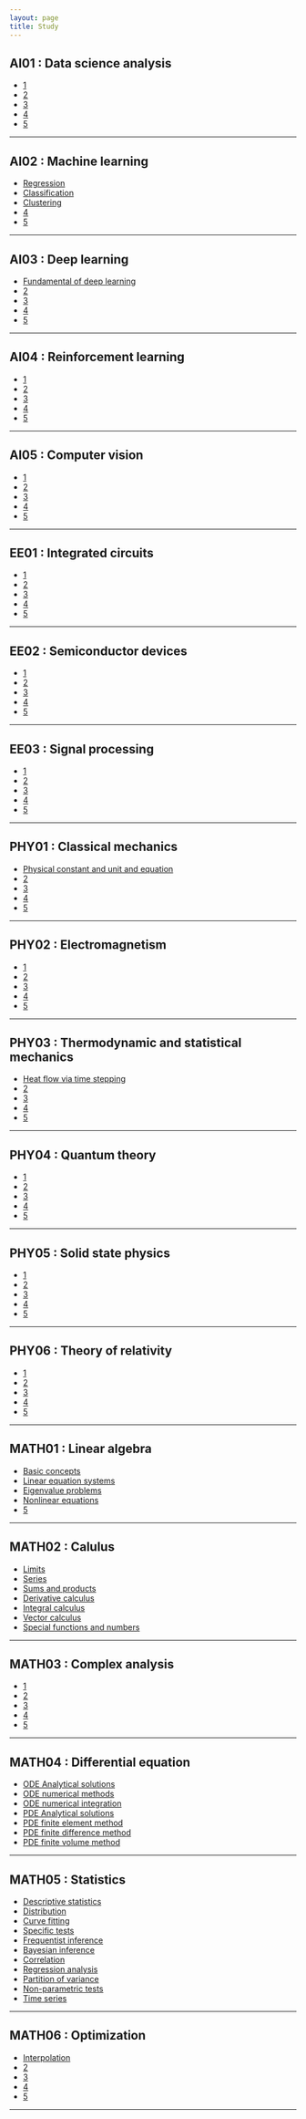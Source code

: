 ```yaml
---
layout: page
title: Study
---
```


## AI01 : Data science analysis

- <a href='https://userdyk-github.github.io/ai01/AI01-.html'>1</a>
- <a href='https://userdyk-github.github.io/ai01/AI01-.html'>2</a>
- <a href='https://userdyk-github.github.io/ai01/AI01-.html'>3</a>
- <a href='https://userdyk-github.github.io/ai01/AI01-.html'>4</a>
- <a href='https://userdyk-github.github.io/ai01/AI01-.html'>5</a>

---

## AI02 : Machine learning

- <a href='https://userdyk-github.github.io/ai02/AI02-Regression.html'>Regression</a>
- <a href='https://userdyk-github.github.io/ai02/AI02-Classification.html'>Classification</a>
- <a href='https://userdyk-github.github.io/ai02/AI02-Clustering.html'>Clustering</a>
- <a href='https://userdyk-github.github.io/ai02/AI02-.html'>4</a>
- <a href='https://userdyk-github.github.io/ai02/AI02-.html'>5</a>

---


## AI03 : Deep learning

- <a href='https://userdyk-github.github.io/ai03/AI03-Fundamental-of-deep-learning.html'>Fundamental of deep learning</a>
- <a href='https://userdyk-github.github.io/ai03/AI03-.html'>2</a>
- <a href='https://userdyk-github.github.io/ai03/AI03-.html'>3</a>
- <a href='https://userdyk-github.github.io/ai03/AI03-.html'>4</a>
- <a href='https://userdyk-github.github.io/ai03/AI03-.html'>5</a>

---

## AI04 : Reinforcement learning

- <a href='https://userdyk-github.github.io/ai04/AI04-.html'>1</a>
- <a href='https://userdyk-github.github.io/ai04/AI04-.html'>2</a>
- <a href='https://userdyk-github.github.io/ai04/AI04-.html'>3</a>
- <a href='https://userdyk-github.github.io/ai04/AI04-.html'>4</a>
- <a href='https://userdyk-github.github.io/ai04/AI04-.html'>5</a>

---

## AI05 : Computer vision

- <a href='https://userdyk-github.github.io/ai05/AI05-.html'>1</a>
- <a href='https://userdyk-github.github.io/ai05/AI05-.html'>2</a>
- <a href='https://userdyk-github.github.io/ai05/AI05-.html'>3</a>
- <a href='https://userdyk-github.github.io/ai05/AI05-.html'>4</a>
- <a href='https://userdyk-github.github.io/ai05/AI05-.html'>5</a>

---

## EE01 : Integrated circuits

- <a href='https://userdyk-github.github.io/ee01/EE01-.html'>1</a>
- <a href='https://userdyk-github.github.io/ee01/EE01-.html'>2</a>
- <a href='https://userdyk-github.github.io/ee01/EE01-.html'>3</a>
- <a href='https://userdyk-github.github.io/ee01/EE01-.html'>4</a>
- <a href='https://userdyk-github.github.io/ee01/EE01-.html'>5</a>

---

## EE02 : Semiconductor devices

- <a href='https://userdyk-github.github.io/ee02/EE02-.html'>1</a>
- <a href='https://userdyk-github.github.io/ee02/EE02-.html'>2</a>
- <a href='https://userdyk-github.github.io/ee02/EE02-.html'>3</a>
- <a href='https://userdyk-github.github.io/ee02/EE02-.html'>4</a>
- <a href='https://userdyk-github.github.io/ee02/EE02-.html'>5</a>

---

## EE03 : Signal processing

- <a href='https://userdyk-github.github.io/ee03/EE03-.html'>1</a>
- <a href='https://userdyk-github.github.io/ee03/EE03-.html'>2</a>
- <a href='https://userdyk-github.github.io/ee03/EE03-.html'>3</a>
- <a href='https://userdyk-github.github.io/ee03/EE03-.html'>4</a>
- <a href='https://userdyk-github.github.io/ee03/EE03-.html'>5</a>

---

## PHY01 : Classical mechanics

- <a href='https://userdyk-github.github.io/phy01/PHY01-Physical-constant-and-unit-and-equation.html'>Physical constant and unit and equation</a>
- <a href='https://userdyk-github.github.io/phy01/PHY01-.html'>2</a>
- <a href='https://userdyk-github.github.io/phy01/PHY01-.html'>3</a>
- <a href='https://userdyk-github.github.io/phy01/PHY01-.html'>4</a>
- <a href='https://userdyk-github.github.io/phy01/PHY01-.html'>5</a>

---

## PHY02 : Electromagnetism

- <a href='https://userdyk-github.github.io/phy02/PHY02-.html'>1</a>
- <a href='https://userdyk-github.github.io/phy02/PHY02-.html'>2</a>
- <a href='https://userdyk-github.github.io/phy02/PHY02-.html'>3</a>
- <a href='https://userdyk-github.github.io/phy02/PHY02-.html'>4</a>
- <a href='https://userdyk-github.github.io/phy02/PHY02-.html'>5</a>

---

## PHY03 : Thermodynamic and statistical mechanics

- <a href='https://userdyk-github.github.io/phy03/PHY03-Heat-flow-via-time-stepping.html'>Heat flow via time stepping</a>
- <a href='https://userdyk-github.github.io/phy03/PHY03-.html'>2</a>
- <a href='https://userdyk-github.github.io/phy03/PHY03-.html'>3</a>
- <a href='https://userdyk-github.github.io/phy03/PHY03-.html'>4</a>
- <a href='https://userdyk-github.github.io/phy03/PHY03-.html'>5</a>

---

## PHY04 : Quantum theory

- <a href='https://userdyk-github.github.io/phy04/PHY04-.html'>1</a>
- <a href='https://userdyk-github.github.io/phy04/PHY04-.html'>2</a>
- <a href='https://userdyk-github.github.io/phy04/PHY04-.html'>3</a>
- <a href='https://userdyk-github.github.io/phy04/PHY04-.html'>4</a>
- <a href='https://userdyk-github.github.io/phy04/PHY04-.html'>5</a>

---

## PHY05 : Solid state physics

- <a href='https://userdyk-github.github.io/phy05/PHY05-.html'>1</a>
- <a href='https://userdyk-github.github.io/phy05/PHY05-.html'>2</a>
- <a href='https://userdyk-github.github.io/phy05/PHY05-.html'>3</a>
- <a href='https://userdyk-github.github.io/phy05/PHY05-.html'>4</a>
- <a href='https://userdyk-github.github.io/phy05/PHY05-.html'>5</a>

---

## PHY06 : Theory of relativity

- <a href='https://userdyk-github.github.io/phy06/PHY06-.html'>1</a>
- <a href='https://userdyk-github.github.io/phy06/PHY06-.html'>2</a>
- <a href='https://userdyk-github.github.io/phy06/PHY06-.html'>3</a>
- <a href='https://userdyk-github.github.io/phy06/PHY06-.html'>4</a>
- <a href='https://userdyk-github.github.io/phy06/PHY06-.html'>5</a>

---

## MATH01 : Linear algebra

- <a href='https://userdyk-github.github.io/math01/MATH01-Basic-concepts.html'>Basic concepts</a>
- <a href='https://userdyk-github.github.io/math01/MATH01-Linear-equation-systems.html'>Linear equation systems</a>
- <a href='https://userdyk-github.github.io/math01/MATH01-Eigenvalue-problems.html'>Eigenvalue problems</a>
- <a href='https://userdyk-github.github.io/math01/MATH01-Nonlinear-equations.html'>Nonlinear equations</a>
- <a href='https://userdyk-github.github.io/math01/MATH01-.html'>5</a>

---

## MATH02 : Calulus

- <a href='https://userdyk-github.github.io/math02/MATH02-Limits.html'>Limits</a>
- <a href='https://userdyk-github.github.io/math02/MATH02-Series.html'>Series</a>
- <a href='https://userdyk-github.github.io/math02/MATH02-Sums-and-products.html'>Sums and products</a>
- <a href='https://userdyk-github.github.io/math02/MATH02-Derivative-calculus.html'>Derivative calculus</a>
- <a href='https://userdyk-github.github.io/math02/MATH02-Integrals-calculus.html'>Integral calculus</a>
- <a href='https://userdyk-github.github.io/math02/MATH02-Vector-calculus.html'>Vector calculus</a>
- <a href='https://userdyk-github.github.io/math02/MATH02-Special-functions-and-numbers.html'>Special functions and numbers</a>




---

## MATH03 : Complex analysis

- <a href='https://userdyk-github.github.io/math03/MATH03-.html'>1</a>
- <a href='https://userdyk-github.github.io/math03/MATH03-.html'>2</a>
- <a href='https://userdyk-github.github.io/math03/MATH03-.html'>3</a>
- <a href='https://userdyk-github.github.io/math03/MATH03-.html'>4</a>
- <a href='https://userdyk-github.github.io/math03/MATH03-.html'>5</a>

---

## MATH04 : Differential equation

- <a href='https://userdyk-github.github.io/math04/MATH04-ODE-Analytical-solutions.html'>ODE Analytical solutions</a>
- <a href='https://userdyk-github.github.io/math04/MATH04-ODE-numerical-methods.html'>ODE numerical methods</a>
- <a href='https://userdyk-github.github.io/math04/MATH04-ODE-numerical-integration.html'>ODE numerical integration</a>
- <a href='https://userdyk-github.github.io/math04/MATH04-PDE-Analytical-solutions.html'>PDE Analytical solutions</a>
- <a href='https://userdyk-github.github.io/math04/MATH04-PDE-finite-element-method.html'>PDE finite element method</a>
- <a href='https://userdyk-github.github.io/math04/MATH04-PDE-finite-difference-method.html'>PDE finite difference method</a>
- <a href='https://userdyk-github.github.io/math04/MATH04-PDE-finite-volume-method.html'>PDE finite volume method</a>


---

## MATH05 : Statistics

- <a href='https://userdyk-github.github.io/math05/MATH05-Descriptive-statistics.html'>Descriptive statistics</a>
- <a href='https://userdyk-github.github.io/math05/MATH05-Distribution.html'>Distribution</a>
- <a href='https://userdyk-github.github.io/math05/MATH05-Curve-fitting.html'>Curve fitting</a>
- <a href='https://userdyk-github.github.io/math05/MATH05-Specific-tests.html'>Specific tests</a>
- <a href='https://userdyk-github.github.io/math05/MATH05-Frequentist-inference.html'>Frequentist inference</a>
- <a href='https://userdyk-github.github.io/math05/MATH05-Bayesian-inference.html'>Bayesian inference</a>
- <a href='https://userdyk-github.github.io/math05/MATH05-Correlation.html'>Correlation</a>
- <a href='https://userdyk-github.github.io/math05/MATH05-Regression-analysis.html'>Regression analysis</a>
- <a href='https://userdyk-github.github.io/math05/MATH05-Partition-of-variance.html'>Partition of variance</a>
- <a href='https://userdyk-github.github.io/math05/MATH05-Non-parametric-tests.html'>Non-parametric tests</a>
- <a href='https://userdyk-github.github.io/math05/MATH05-Time-series.html'>Time series</a>


---

## MATH06 : Optimization

- <a href='https://userdyk-github.github.io/math06/MATH06-Interpolation.html'>Interpolation</a>
- <a href='https://userdyk-github.github.io/math06/MATH06-.html'>2</a>
- <a href='https://userdyk-github.github.io/math06/MATH06-.html'>3</a>
- <a href='https://userdyk-github.github.io/math06/MATH06-.html'>4</a>
- <a href='https://userdyk-github.github.io/math06/MATH06-.html'>5</a>


---
